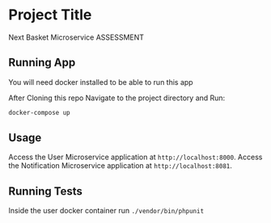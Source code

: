 # Project Title

Next Basket Microservice ASSESSMENT

## Running App

You will need docker installed to be able to run this app



After Cloning this repo Navigate to the project directory and Run:
```bash
docker-compose up
```

## Usage
Access the User Microservice application at ```http://localhost:8000```.
Access the Notification Microservice application at ```http://localhost:8081```.

## Running Tests
Inside the user docker container run 
```./vendor/bin/phpunit```





